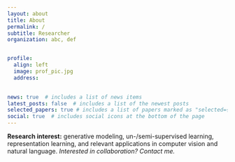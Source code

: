```yaml
---
layout: about
title: About
permalink: /
subtitle: Researcher
organization: abc, def


profile:
  align: left
  image: prof_pic.jpg
  address: 
   

news: true  # includes a list of news items
latest_posts: false  # includes a list of the newest posts
selected_papers: true # includes a list of papers marked as "selected={true}"
social: true  # includes social icons at the bottom of the page
---
```


**Research interest:** generative modeling, un-/semi-supervised learning, representation learning, and relevant applications in computer vision and natural language. *Interested in collaboration? Contact me.*







